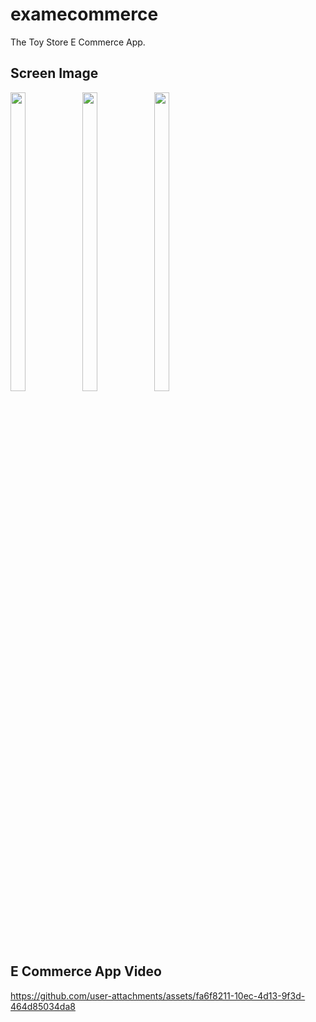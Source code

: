# examecommerce

The Toy Store E Commerce App.

## Screen Image

<p>
  <img src="https://github.com/user-attachments/assets/027eb43c-c51f-4e94-a98c-c657f7b59612"height="35%" width="22%">
   <img src="https://github.com/user-attachments/assets/e2215475-b6e8-4416-9e0b-3d8c6023528a"height="35%" width="22%">
    <img src="https://github.com/user-attachments/assets/d4a381f1-9538-482c-b5e0-b120fc9ac7ea"height="35%" width="22%">
  
</p>

## E Commerce App Video



https://github.com/user-attachments/assets/fa6f8211-10ec-4d13-9f3d-464d85034da8




